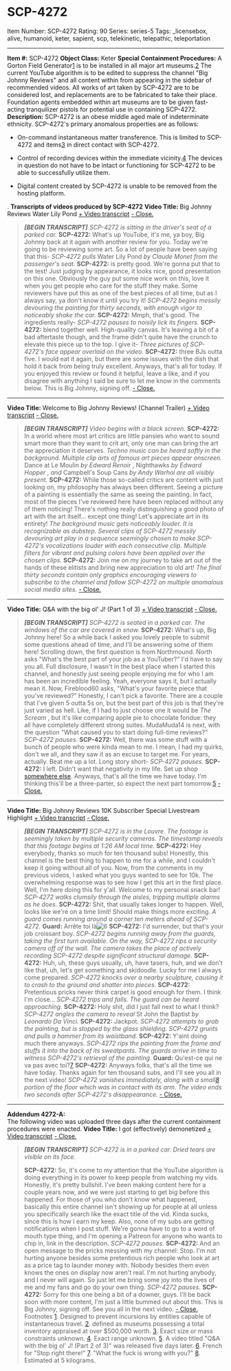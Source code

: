 # SCP-4272
Item Number: SCP-4272
Rating: 90
Series: series-5
Tags: _licensebox, alive, humanoid, keter, sapient, scp, telekinetic, telepathic, teleportation

---

**Item #:** SCP-4272
**Object Class:** Keter
**Special Containment Procedures:** A Gorton Field Generator[1](javascript:;) is to be installed in all major art museums.[2](javascript:;) The current YouTube algorithm is to be edited to suppress the channel "Big Johnny Reviews" and all content within from appearing in the sidebar of recommended videos. All works of art taken by SCP-4272 are to be considered lost, and replacements are to be fabricated to take their place. Foundation agents embedded within art museums are to be given fast-acting tranquilizer pistols for potential use in containing SCP-4272.
**Description:** SCP-4272 is an obese middle aged male of indeterminate ethnicity. SCP-4272's primary anomalous properties are as follows:
  * On-command instantaneous matter transference. This is limited to SCP-4272 and items[3](javascript:;) in direct contact with SCP-4272.

  * Control of recording devices within the immediate vicinity.[4](javascript:;) The devices in question do not have to be intact or functioning for SCP-4272 to be able to successfully utilize them.

  * Digital content created by SCP-4272 is unable to be removed from the hosting platform.

.
**Transcripts of videos produced by SCP-4272**
**Video Title:** Big Johnny Reviews Water Lily Pond
[\+ Video transcript](javascript:;)
[\- Close. ](javascript:;)
> **_[BEGIN TRANSCRIPT]_**
> _SCP-4272 is sitting in the driver's seat of a parked car._
> **SCP-4272:** What's up YouTube, it's me, ya boy, Big Johnny back at it again with another review for you. Today we're going to be reviewing some art. So a lot of people have been saying that this-
> _SCP-4272 pulls_ Water Lily Pond _by Claude Monet from the passenger's seat._
> **SCP-4272:** is pretty good. We're gonna put that to the test! Just judging by appearance, it looks nice, good presentation on this one. Obviously the guy put some nice work on this, love it when you get people who care for the stuff they make. Some reviewers have put this as one of the best pieces of all time, but as I always say, ya don't know it until you try it!
> _SCP-4272 begins messily devouring the painting for thirty seconds, with enough vigor to noticeably shake the car._
> **SCP-4272:** Mmph, that's good. The ingredients really-
> _SCP-4272 pauses to noisily lick its fingers._
> **SCP-4272:** blend together well. High-quality canvas. It's leaving a bit of a bad aftertaste though, and the frame didn't quite have the crunch to elevate this piece up to the top. I give it-
> _Three pictures of SCP-4272's face appear overlaid on the video._
> **SCP-4272:** three BJs outta five. I would eat it again, but there are some issues with the dish that hold it back from being truly excellent. Anyways, that's all for today. If you enjoyed this review or found it helpful, leave a like, and if you disagree with anything I said be sure to let me know in the comments below. This is Big Johnny, signing off.
[\- Close. ](javascript:;)
* * *
**Video Title:** Welcome to Big Johnny Reviews! (Channel Trailer)
[\+ Video transcript](javascript:;)
[\- Close. ](javascript:;)
> **_[BEGIN TRANSCRIPT]_**
> _Video begins with a black screen._
> **SCP-4272:** In a world where most art critics are little pansies who want to sound smart more than they want to crit art, only one man can bring the art the appreciation it deserves.
> _Techno music can be heard softly in the background. Multiple clip arts of famous art pieces appear onscreen._ Dance at Le Moulin _by Edward Renoir_ , Nighthawks _by Edward Hopper_ , _and_ Campbell's Soup Cans _by Andy Warhol are all visibly present._
> **SCP-4272:** While those so-called critics are content with just looking on, my philosophy has always been different. Seeing a picture of a painting is essentially the same as seeing the painting. In fact, most of the pieces I've reviewed here have been replaced without any of them noticing! There's nothing really distinguishing a good photo of art with the art itself… except one thing! Let's appreciate art in its entirety!
> _The background music gets noticeably louder. It is recognizable as dubstep. Several clips of SCP-4272 messily devouring art play in a sequence seemingly chosen to make SCP-4272's vocalizations louder with each consecutive clip. Multiple filters for vibrant and pulsing colors have been applied over the chosen clips._
> **SCP-4272:** Join me on my journey to take art out of the hands of these elitists and bring new appreciation to old art!
> _The final thirty seconds contain only graphics encouraging viewers to subscribe to the channel and follow SCP-4272 on multiple anomalous social media sites._
[\- Close. ](javascript:;)
* * *
**Video Title:** Q&A with the big ol' J! (Part 1 of 3)
[\+ Video transcript](javascript:;)
[\- Close. ](javascript:;)
> **_[BEGIN TRANSCRIPT]_**
> _SCP-4272 is seated in a parked car. The windows of the car are covered in snow._
> **SCP-4272:** What's up, Big Johnny here! So a while back I asked you lovely people to submit some questions ahead of time, and I'll be answering some of them here! Scrolling down, the first question is from Northmound. North asks "What's the best part of your job as a YouTuber?" I'd have to say you all. Full disclosure, I wasn't in the best place when I started this channel, and honestly just seeing people enjoying me for who I am has been an incredible feeling. Yeah, everyone says it, but I actually mean it. Now, Fireblood60 asks, "What's your favorite piece that you've reviewed?" Honestly, I can't pick a favorite. There are a couple that I've given 5 outta 5s on, but the best part of this job is that they're just varied as hell. Like, if I had to just choose one it would be _The Scream_ , but it's like comparing apple pie to chocolate fondue: they all have completely different strong suites. MudaMuda14 is next, with the question "What caused you to start doing full-time reviews?"
> _SCP-4272 pauses._
> **SCP-4272:** Well, there was some stuff with a bunch of people who were kinda mean to me. I mean, I had my quirks, don't we all, and they saw it as an excuse to target me. For years, actually. Beat me up a lot. Long story short-
> _SCP-4272 pauses._
> **SCP-4272:** I left. Didn't want that negativity in my life. Set up shop [somewhere else](http://www.scp-wiki.net/three-portlands-hub). Anyways, that's all the time we have today. I'm thinking this'll be a three-parter, so expect the next part tomorrow.[5](javascript:;)
[\- Close. ](javascript:;)
* * *
**Video Title:** Big Johnny Reviews 10K Subscriber Special Livestream Highlight
[\+ Video transcript](javascript:;)
[\- Close. ](javascript:;)
> **_[BEGIN TRANSCRIPT]_**
> _SCP-4272 is in the Louvre. The footage is seemingly taken by multiple security cameras. The timestamp reveals that this footage begins at 1:26 AM local time._
> **SCP-4272:** Hey everybody, thanks so much for ten thousand subs! Honestly, this channel is the best thing to happen to me for a while, and I couldn't keep it going without all of you. Now, from the comments in my previous videos, I asked what you guys wanted to see for 10k. The overwhelming response was to see how I get this art in the first place. Well, I'm here doing this for y'all. Welcome to my personal snack bar!
> _SCP-4272 walks clumsily through the aisles, tripping multiple alarms as he does._
> **SCP-4272:** Shit, that usually takes longer to happen. Well, looks like we're on a time limit! Should make things more exciting.
> _A guard comes running around a corner ten meters ahead of SCP-4272._
> **Guard:** Arrête toi là![6](javascript:;)
> **SCP-4272:** I'd surrender, but that's your job croissant boy.
> _SCP-4272 begins running away from the guards, taking the first turn available. On the way, SCP-4272 rips a security camera off of the wall. The camera takes the place of actively recording SCP-4272 despite significant structural damage._
> **SCP-4272:** Huh, uh, these guys usually, uh, have tasers, huh, and we don't like that, uh, let's get something and skidoodle. Lucky for me I always come prepared.
> _SCP-4272 knocks over a nearby sculpture, causing it to crash to the ground and shatter into pieces._
> **SCP-4272:** Pretentious pricks never think carpet is good enough for them. I think I'm close…
> _SCP-4272 trips and falls. The guard can be heard approaching._
> **SCP-4272:** Holy shit, did I just fall next to what I think?
> _SCP-4272 angles the camera to reveal_ St John the Baptist _by Leonardo Da Vinci._
> **SCP-4272:** Jackpot.
> _SCP-4272 attempts to grab the painting, but is stopped by the glass shielding. SCP-4272 grunts and pulls a hammer from its waistband._
> **SCP-4272:** Y'aint doing much there anyways.
> _SCP-4272 rips the painting from the frame and stuffs it into the back of its sweatpants. The guards arrive in time to witness SCP-4272's retrieval of the painting._
> **Guard:** Qu'est-ce qui ne va pas avec toi?[7](javascript:;)
> **SCP-4272:** Anyways folks, that's all the time we have today. Thanks again for ten thousand subs, and I'll see you all in the next video!
> _SCP-4272 vanishes immediately, along with a small[8](javascript:;) portion of the floor which was in contact with its arm. The video ends two seconds after SCP-4272's disappearance._
[\- Close. ](javascript:;)
* * *
**Addendum 4272-A:**  
The following video was uploaded three days after the current containment procedures were enacted.
**Video Title:** I got (effectively) demonetized
[\+ Video transcript](javascript:;)
[\- Close. ](javascript:;)
> **_[BEGIN TRANSCRIPT]_**
> _SCP-4272 is in a parked car. Dried tears are visible on its face._  
>    
>  **SCP-4272:** So, it's come to my attention that the YouTube algorithm is doing everything in its power to keep people from watching my vids. Honestly, it's pretty bullshit. I've been making content here for a couple years now, and we were just starting to get big before this happened. For those of you who don't know what happened, basically this entire channel isn't showing up for people at all unless you specifically search like the exact title of the vid. Kinda sucks, since this is how I earn my keep. Also, none of my subs are getting notifications when I post stuff. We're gonna have to go to a word of mouth type thing, and I'm opening a Patreon for anyone who wants to chip in, link in the description.
> _SCP-4272 pauses._
> **SCP-4272:** And an open message to the pricks messing with my channel: Stop. I'm not hurting anyone besides some pretentious rich people who look at art as a price tag to launder money with. Nobody besides them even knows the ones on display now aren't real. I'm not hurting anybody, and I never will again. So just let me bring some joy into the lives of me and my fans and go do your own thing.
> _SCP-4272 pauses._
> **SCP-4272:** Sorry for this one being a bit of a downer, guys. I'll be back soon with more content, I'm just a little bummed out about this. This is Big Johnny, signing off. See you all in the next video.
[\- Close. ](javascript:;)
Footnotes
[1](javascript:;). Designed to prevent incursions by entities capable of instantaneous travel.
[2](javascript:;). defined as museums possessing a total inventory appraised at over $500,000 worth.
[3](javascript:;). Exact size or mass constraints unknown.
[4](javascript:;). Exact range unknown.
[5](javascript:;). A video titled "Q&A with the big ol' J! (Part 2 of 3)" was released five days later.
[6](javascript:;). French for "Stop right there!"
[7](javascript:;). "What the fuck is wrong with you?"
[8](javascript:;). Estimated at 5 kilograms.